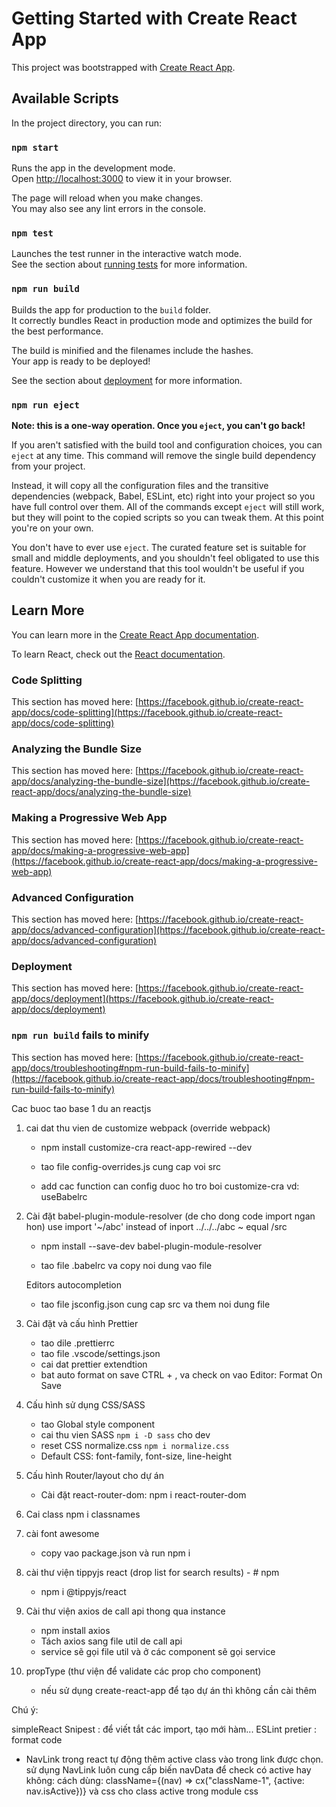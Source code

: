 # Getting Started with Create React App

This project was bootstrapped with [Create React App](https://github.com/facebook/create-react-app).

## Available Scripts

In the project directory, you can run:

### `npm start`

Runs the app in the development mode.\
Open [http://localhost:3000](http://localhost:3000) to view it in your browser.

The page will reload when you make changes.\
You may also see any lint errors in the console.

### `npm test`

Launches the test runner in the interactive watch mode.\
See the section about [running tests](https://facebook.github.io/create-react-app/docs/running-tests) for more information.

### `npm run build`

Builds the app for production to the `build` folder.\
It correctly bundles React in production mode and optimizes the build for the best performance.

The build is minified and the filenames include the hashes.\
Your app is ready to be deployed!

See the section about [deployment](https://facebook.github.io/create-react-app/docs/deployment) for more information.

### `npm run eject`

**Note: this is a one-way operation. Once you `eject`, you can't go back!**

If you aren't satisfied with the build tool and configuration choices, you can `eject` at any time. This command will remove the single build dependency from your project.

Instead, it will copy all the configuration files and the transitive dependencies (webpack, Babel, ESLint, etc) right into your project so you have full control over them. All of the commands except `eject` will still work, but they will point to the copied scripts so you can tweak them. At this point you're on your own.

You don't have to ever use `eject`. The curated feature set is suitable for small and middle deployments, and you shouldn't feel obligated to use this feature. However we understand that this tool wouldn't be useful if you couldn't customize it when you are ready for it.

## Learn More

You can learn more in the [Create React App documentation](https://facebook.github.io/create-react-app/docs/getting-started).

To learn React, check out the [React documentation](https://reactjs.org/).

### Code Splitting

This section has moved here: [https://facebook.github.io/create-react-app/docs/code-splitting](https://facebook.github.io/create-react-app/docs/code-splitting)

### Analyzing the Bundle Size

This section has moved here: [https://facebook.github.io/create-react-app/docs/analyzing-the-bundle-size](https://facebook.github.io/create-react-app/docs/analyzing-the-bundle-size)

### Making a Progressive Web App

This section has moved here: [https://facebook.github.io/create-react-app/docs/making-a-progressive-web-app](https://facebook.github.io/create-react-app/docs/making-a-progressive-web-app)

### Advanced Configuration

This section has moved here: [https://facebook.github.io/create-react-app/docs/advanced-configuration](https://facebook.github.io/create-react-app/docs/advanced-configuration)

### Deployment

This section has moved here: [https://facebook.github.io/create-react-app/docs/deployment](https://facebook.github.io/create-react-app/docs/deployment)

### `npm run build` fails to minify

This section has moved here: [https://facebook.github.io/create-react-app/docs/troubleshooting#npm-run-build-fails-to-minify](https://facebook.github.io/create-react-app/docs/troubleshooting#npm-run-build-fails-to-minify)

Cac buoc tao base 1 du an reactjs

1. cai dat thu vien de customize webpack (override webpack)

    - npm install customize-cra react-app-rewired --dev

    - tao file config-overrides.js cung cap voi src

    - add cac function can config duoc ho tro boi customize-cra vd: useBabelrc

2. Cài đặt babel-plugin-module-resolver (de cho dong code import ngan hon)
   use import '~/abc' instead of inport ../../../abc
   ~ equal /src

    - npm install --save-dev babel-plugin-module-resolver

    - tao file .babelrc va copy noi dung vao file

    Editors autocompletion

    - tao file jsconfig.json cung cap src va them noi dung file

3. Cài đặt và cấu hình Prettier

    - tao dile .prettierrc
    - tao file .vscode/settings.json
    - cai dat prettier extendtion
    - bat auto format on save CTRL + , va check on vao Editor: Format On Save

4. Cấu hình sử dụng CSS/SASS

    - tao Global style component
    - cai thu vien SASS `npm i -D sass` cho dev
    - reset CSS normalize.css `npm i normalize.css`
    - Default CSS: font-family, font-size, line-height

5. Cấu hình Router/layout cho dự án

    - Cài đặt react-router-dom: npm i react-router-dom

6. Cai class npm i classnames

7. cài font awesome
    - copy vao package.json và run npm i
8. cài thư viện tippyjs react (drop list for search results) - # npm

    - npm i @tippyjs/react

9. Cài thư viện axios de call api thong qua instance

    - npm install axios
    - Tách axios sang file util de call api
    - service sẽ gọi file util và ở các component sẽ gọi service

10. propType (thư viện để validate các prop cho component)
    - nếu sử dụng create-react-app để tạo dự án thì không cần cài thêm

Chú ý:

simpleReact Snipest : để viết tắt các import, tạo mới hàm...
ESLint pretier : format code

-   NavLink trong react tự động thêm active class vào trong link được chọn.
    sử dụng NavLink luôn cung cấp biến navData để check có active hay không: cách dùng: className={(nav) => cx("className-1", {active: nav.isActive})} và css cho class active trong module css
